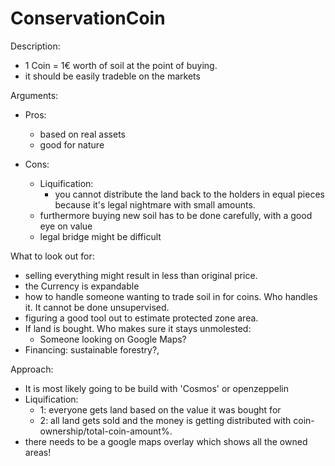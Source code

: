 # ConservationCoin
Description:
  - 1 Coin = 1€ worth of soil at the point of buying.
  - it should be easily tradeble on the markets

Arguments:
  - Pros:
    - based on real assets
    - good for nature
  
  - Cons:
    - Liquification:
      - you cannot distribute the land back to the holders in equal pieces because it's legal nightmare with small amounts.
    - furthermore buying new soil has to be done carefully, with a good eye on value
    - legal bridge might be difficult

What to look out for:
  - selling everything might result in less than original price.
  - the Currency is expandable
  - how to handle someone wanting to trade soil in for coins. Who handles it. It cannot be done unsupervised.
  - figuring a good tool out to estimate protected zone area.
  - If land is bought. Who makes sure it stays unmolested:
    - Someone looking on Google Maps?
  - Financing: sustainable forestry?, 

Approach:
  - It is most likely going to be build with 'Cosmos' or openzeppelin
  - Liquification:
      - 1: everyone gets land based on the value it was bought for
      - 2: all land gets sold and the money is getting distributed with coin-ownership/total-coin-amount%.
  - there needs to be a google maps overlay which shows all the owned areas!
